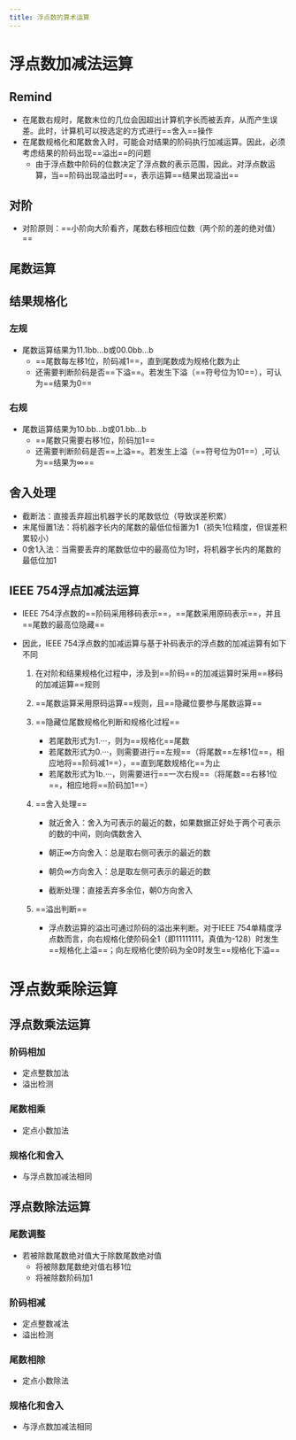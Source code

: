 ```yaml
---
title: 浮点数的算术运算
---
```




# 浮点数加减法运算

## Remind

- 在尾数右规时，尾数末位的几位会因超出计算机字长而被丢弃，从而产生误差。此时，计算机可以按选定的方式进行==舍入==操作
- 在尾数规格化和尾数舍入时，可能会对结果的阶码执行加减运算。因此，必须考虑结果的阶码出现==溢出==的问题
  - 由于浮点数中阶码的位数决定了浮点数的表示范围，因此，对浮点数运算，当==阶码出现溢出时==，表示运算==结果出现溢出==

## 对阶

- 对阶原则：==小阶向大阶看齐，尾数右移相应位数（两个阶的差的绝对值）==

## 尾数运算

## 结果规格化

### 左规

- 尾数运算结果为11.1bb...b或00.0bb...b
  - ==尾数每左移1位，阶码减1==，直到尾数成为规格化数为止
  - 还需要判断阶码是否==下溢==。若发生下溢（==符号位为10==），可认为==结果为0==

### 右规

- 尾数运算结果为10.bb...b或01.bb...b
  - ==尾数只需要右移1位，阶码加1==
  - 还需要判断阶码是否==上溢==。若发生上溢（==符号位为01==）,可认为==结果为∞==

## 舍入处理

- 截断法：直接丢弃超出机器字长的尾数低位（导致误差积累）
- 末尾恒置1法：将机器字长内的尾数的最低位恒置为1（损失1位精度，但误差积累较小）
- 0舍1入法：当需要丢弃的尾数低位中的最高位为1时，将机器字长内的尾数的最低位加1

## IEEE 754浮点加减法运算

- IEEE 754浮点数的==阶码采用移码表示==，==尾数采用原码表示==，并且==尾数的最高位隐藏==

- 因此，IEEE 754浮点数的加减运算与基于补码表示的浮点数的加减运算有如下不同
  1. 在对阶和结果规格化过程中，涉及到==阶码==的加减运算时采用==移码的加减运算==规则
  
  2. ==尾数运算采用原码运算==规则，且==隐藏位要参与尾数运算==
  
  3. ==隐藏位尾数规格化判断和规格化过程==
     - 若尾数形式为1.···，则为==规格化==尾数
     - 若尾数形式为0.···，则需要进行==左规==（将尾数==左移1位==，相应地将==阶码减1==），==直到尾数规格化==为止
     - 若尾数形式为1b.···，则需要进行==一次右规==（将尾数==右移1位==，相应地将==阶码加1==）
  
  4. ==舍入处理==
  
       - 就近舍入：舍入为可表示的最近的数，如果数据正好处于两个可表示的数的中间，则向偶数舍入
  
       - 朝正∞方向舍入：总是取右侧可表示的最近的数
  
       - 朝负∞方向舍入：总是取左侧可表示的最近的数
  
       - 截断处理：直接丢弃多余位，朝0方向舍入
  
  5. ==溢出判断==
  
     - 浮点数运算的溢出可通过阶码的溢出来判断。对于IEEE 754单精度浮点数而言，向右规格化使阶码全1（即11111111，真值为-128）时发生==规格化上溢==；向左规格化使阶码为全0时发生==规格化下溢==

# 浮点数乘除运算

## 浮点数乘法运算

### 阶码相加

- 定点整数加法
- 溢出检测

### 尾数相乘

- 定点小数加法

### 规格化和舍入

- 与浮点数加减法相同

## 浮点数除法运算

### 尾数调整

- 若被除数尾数绝对值大于除数尾数绝对值
  - 将被除数尾数绝对值右移1位
  - 将被除数阶码加1

### 阶码相减

- 定点整数减法
- 溢出检测

### 尾数相除

- 定点小数除法

### 规格化和舍入

- 与浮点数加减法相同